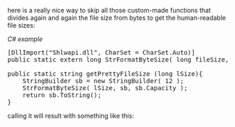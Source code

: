 here is a really nice way to skip all those custom-made functions that divides again and again the file size from bytes to get the human-readable file sizes:

<em>C# example</em>
<pre>[DllImport("Shlwapi.dll", CharSet = CharSet.Auto)]
public static extern long StrFormatByteSize( long fileSize, [MarshalAs(UnmanagedType.LPTStr)] StringBuilder buffer, int bufferSize );

public static string getPrettyFileSize (long lSize){
	StringBuilder sb = new StringBuilder( 12 );
	StrFormatByteSize( lSize, sb, sb.Capacity );
	return sb.ToString();
}</pre>
calling it will result with something like this: